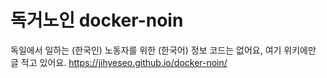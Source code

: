 # 독거노인 docker-noin
독일에서 일하는 (한국인) 노동자를 위한 (한국어) 정보
코드는 없어요, 여기 위키에만 글 적고 있어요.
https://jihyeseo.github.io/docker-noin/

